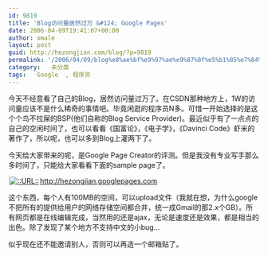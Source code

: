 ```yaml
---
id: 9819
title: 'Blog访问量居然过万 &#124; Google Pages'
date: 2006-04-09T19:41:07+00:00
author: omale
layout: post
guid: http://hezongjian.com/blog/?p=9819
permalink: '/2006/04/09/blog%e8%ae%bf%e9%97%ae%e9%87%8f%e5%b1%85%e7%84%b6%e8%bf%87%e4%b8%87-google-pages/'
category:   未分类  
tags:   Google  , 程序员
---
```

今天不经意看了自己的Blog，居然访问量过万了。在CSDN那种地方上，1W的访问量应该不是什么稀奇的事情吧。毕竟闲逛的程序员N多。可惜一开始选择的是这个个鸟不拉屎的BSP(他们自称的Blog Service Provider)。最近似乎有了一点点的自己的空闲时间了，也可以看看《国富论》，《电子学》，《Davinci Code》虾米的著作了，所以呢，也可以多到Blog上灌两下了。

今天给大家带来的呢，是Google Page Creator的评测。但是我没有专业写手那么多时间了，只能给大家看看下面的sample page了。

<a href='http://ezongjian.googlepages.com'  target='_blank' ><img src=http://style.blogcn.com/blogcnpage/style/images/images/aurl.gif align=absbottom hspace=2 alt='::URL::' border=0><a href='http://hezongjian.googlepages.com' target=_blank>http://hezongjian.googlepages.com</a></a>

这个东西，每个人有100MB的空间，可以upload文件（我就在想，为什么google不把所有的提供给用户的网络存储空间都合并，统一成Gmail的那2.x个GB）。所有网页都是在线编辑完成，当然用的还是ajax，无论是速度还是效果，都是相当的出色。除了发现了某个地方不支持中文的小bug&#8230;

似乎现在还不能邀请别人，否则可以再造一个邮箱贴了。